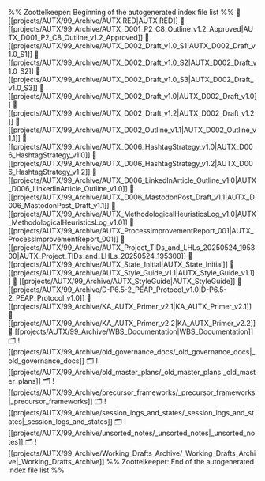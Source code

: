 %% Zoottelkeeper: Beginning of the autogenerated index file list  %%
📄 [[projects/AUTX/99_Archive/AUTX RED|AUTX RED]]
📄 [[projects/AUTX/99_Archive/AUTX_D001_P2_C8_Outline_v1.2_Approved|AUTX_D001_P2_C8_Outline_v1.2_Approved]]
📄 [[projects/AUTX/99_Archive/AUTX_D002_Draft_v1.0_S1|AUTX_D002_Draft_v1.0_S1]]
📄 [[projects/AUTX/99_Archive/AUTX_D002_Draft_v1.0_S2|AUTX_D002_Draft_v1.0_S2]]
📄 [[projects/AUTX/99_Archive/AUTX_D002_Draft_v1.0_S3|AUTX_D002_Draft_v1.0_S3]]
📄 [[projects/AUTX/99_Archive/AUTX_D002_Draft_v1.0|AUTX_D002_Draft_v1.0]]
📄 [[projects/AUTX/99_Archive/AUTX_D002_Draft_v1.2|AUTX_D002_Draft_v1.2]]
📄 [[projects/AUTX/99_Archive/AUTX_D002_Outline_v1.1|AUTX_D002_Outline_v1.1]]
📄 [[projects/AUTX/99_Archive/AUTX_D006_HashtagStrategy_v1.0|AUTX_D006_HashtagStrategy_v1.0]]
📄 [[projects/AUTX/99_Archive/AUTX_D006_HashtagStrategy_v1.2|AUTX_D006_HashtagStrategy_v1.2]]
📄 [[projects/AUTX/99_Archive/AUTX_D006_LinkedInArticle_Outline_v1.0|AUTX_D006_LinkedInArticle_Outline_v1.0]]
📄 [[projects/AUTX/99_Archive/AUTX_D006_MastodonPost_Draft_v1.1|AUTX_D006_MastodonPost_Draft_v1.1]]
📄 [[projects/AUTX/99_Archive/AUTX_MethodologicalHeuristicsLog_v1.0|AUTX_MethodologicalHeuristicsLog_v1.0]]
📄 [[projects/AUTX/99_Archive/AUTX_ProcessImprovementReport_001|AUTX_ProcessImprovementReport_001]]
📄 [[projects/AUTX/99_Archive/AUTX_Project_TIDs_and_LHLs_20250524_195300|AUTX_Project_TIDs_and_LHLs_20250524_195300]]
📄 [[projects/AUTX/99_Archive/AUTX_State_Initial|AUTX_State_Initial]]
📄 [[projects/AUTX/99_Archive/AUTX_Style_Guide_v1.1|AUTX_Style_Guide_v1.1]]
📄 [[projects/AUTX/99_Archive/AUTX_StyleGuide|AUTX_StyleGuide]]
📄 [[projects/AUTX/99_Archive/D-P6.5-2_PEAP_Protocol_v1.0|D-P6.5-2_PEAP_Protocol_v1.0]]
📄 [[projects/AUTX/99_Archive/KA_AUTX_Primer_v2.1|KA_AUTX_Primer_v2.1]]
📄 [[projects/AUTX/99_Archive/KA_AUTX_Primer_v2.2|KA_AUTX_Primer_v2.2]]
📄 [[projects/AUTX/99_Archive/WBS_Documentation|WBS_Documentation]]
🗂️ ![[projects/AUTX/99_Archive/old_governance_docs/_old_governance_docs|_old_governance_docs]]
🗂️ ![[projects/AUTX/99_Archive/old_master_plans/_old_master_plans|_old_master_plans]]
🗂️ ![[projects/AUTX/99_Archive/precursor_frameworks/_precursor_frameworks|_precursor_frameworks]]
🗂️ ![[projects/AUTX/99_Archive/session_logs_and_states/_session_logs_and_states|_session_logs_and_states]]
🗂️ ![[projects/AUTX/99_Archive/unsorted_notes/_unsorted_notes|_unsorted_notes]]
🗂️ ![[projects/AUTX/99_Archive/Working_Drafts_Archive/_Working_Drafts_Archive|_Working_Drafts_Archive]]
%% Zoottelkeeper: End of the autogenerated index file list  %%
